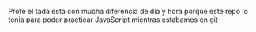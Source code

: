Profe el tada esta con mucha diferencia de dia y hora porque este repo lo tenia para poder practicar JavaScript mientras estabamos en git
